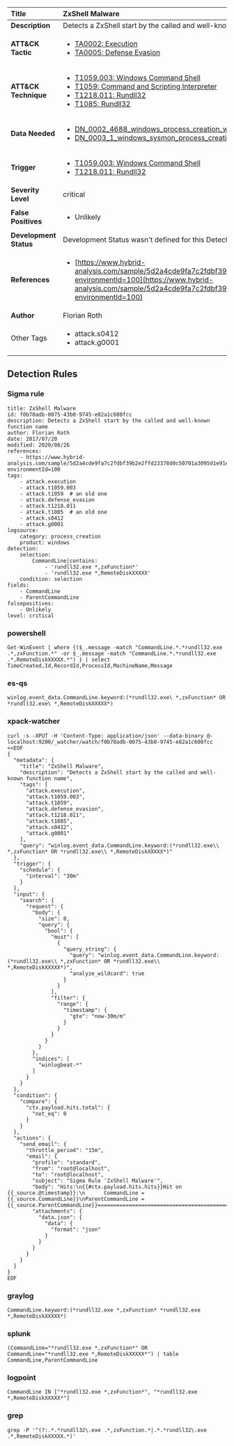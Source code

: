 | Title                    | ZxShell Malware       |
|:-------------------------|:------------------|
| **Description**          | Detects a ZxShell start by the called and well-known function name |
| **ATT&amp;CK Tactic**    |  <ul><li>[TA0002: Execution](https://attack.mitre.org/tactics/TA0002)</li><li>[TA0005: Defense Evasion](https://attack.mitre.org/tactics/TA0005)</li></ul>  |
| **ATT&amp;CK Technique** | <ul><li>[T1059.003: Windows Command Shell](https://attack.mitre.org/techniques/T1059/003)</li><li>[T1059: Command and Scripting Interpreter](https://attack.mitre.org/techniques/T1059)</li><li>[T1218.011: Rundll32](https://attack.mitre.org/techniques/T1218/011)</li><li>[T1085: Rundll32](https://attack.mitre.org/techniques/T1085)</li></ul>  |
| **Data Needed**          | <ul><li>[DN_0002_4688_windows_process_creation_with_commandline](../Data_Needed/DN_0002_4688_windows_process_creation_with_commandline.md)</li><li>[DN_0003_1_windows_sysmon_process_creation](../Data_Needed/DN_0003_1_windows_sysmon_process_creation.md)</li></ul>  |
| **Trigger**              | <ul><li>[T1059.003: Windows Command Shell](../Triggers/T1059.003.md)</li><li>[T1218.011: Rundll32](../Triggers/T1218.011.md)</li></ul>  |
| **Severity Level**       | critical |
| **False Positives**      | <ul><li>Unlikely</li></ul>  |
| **Development Status**   |  Development Status wasn't defined for this Detection Rule yet  |
| **References**           | <ul><li>[https://www.hybrid-analysis.com/sample/5d2a4cde9fa7c2fdbf39b2e2ffd23378d0c50701a3095d1e91e3cf922d7b0b16?environmentId=100](https://www.hybrid-analysis.com/sample/5d2a4cde9fa7c2fdbf39b2e2ffd23378d0c50701a3095d1e91e3cf922d7b0b16?environmentId=100)</li></ul>  |
| **Author**               | Florian Roth |
| Other Tags           | <ul><li>attack.s0412</li><li>attack.g0001</li></ul> | 

## Detection Rules

### Sigma rule

```
title: ZxShell Malware
id: f0b70adb-0075-43b0-9745-e82a1c608fcc
description: Detects a ZxShell start by the called and well-known function name
author: Florian Roth
date: 2017/07/20
modified: 2020/08/26
references:
    - https://www.hybrid-analysis.com/sample/5d2a4cde9fa7c2fdbf39b2e2ffd23378d0c50701a3095d1e91e3cf922d7b0b16?environmentId=100
tags:
    - attack.execution
    - attack.t1059.003
    - attack.t1059  # an old one
    - attack.defense_evasion
    - attack.t1218.011
    - attack.t1085  # an old one
    - attack.s0412
    - attack.g0001
logsource:
    category: process_creation
    product: windows
detection:
    selection:
        CommandLine|contains:
            - 'rundll32.exe *,zxFunction*'
            - 'rundll32.exe *,RemoteDiskXXXXX'
    condition: selection
fields:
    - CommandLine
    - ParentCommandLine
falsepositives:
    - Unlikely
level: critical

```





### powershell
    
```
Get-WinEvent | where {($_.message -match "CommandLine.*.*rundll32.exe .*,zxFunction.*" -or $_.message -match "CommandLine.*.*rundll32.exe .*,RemoteDiskXXXXX.*") } | select TimeCreated,Id,RecordId,ProcessId,MachineName,Message
```


### es-qs
    
```
winlog.event_data.CommandLine.keyword:(*rundll32.exe\ *,zxFunction* OR *rundll32.exe\ *,RemoteDiskXXXXX*)
```


### xpack-watcher
    
```
curl -s -XPUT -H 'Content-Type: application/json' --data-binary @- localhost:9200/_watcher/watch/f0b70adb-0075-43b0-9745-e82a1c608fcc <<EOF
{
  "metadata": {
    "title": "ZxShell Malware",
    "description": "Detects a ZxShell start by the called and well-known function name",
    "tags": [
      "attack.execution",
      "attack.t1059.003",
      "attack.t1059",
      "attack.defense_evasion",
      "attack.t1218.011",
      "attack.t1085",
      "attack.s0412",
      "attack.g0001"
    ],
    "query": "winlog.event_data.CommandLine.keyword:(*rundll32.exe\\ *,zxFunction* OR *rundll32.exe\\ *,RemoteDiskXXXXX*)"
  },
  "trigger": {
    "schedule": {
      "interval": "30m"
    }
  },
  "input": {
    "search": {
      "request": {
        "body": {
          "size": 0,
          "query": {
            "bool": {
              "must": [
                {
                  "query_string": {
                    "query": "winlog.event_data.CommandLine.keyword:(*rundll32.exe\\ *,zxFunction* OR *rundll32.exe\\ *,RemoteDiskXXXXX*)",
                    "analyze_wildcard": true
                  }
                }
              ],
              "filter": {
                "range": {
                  "timestamp": {
                    "gte": "now-30m/m"
                  }
                }
              }
            }
          }
        },
        "indices": [
          "winlogbeat-*"
        ]
      }
    }
  },
  "condition": {
    "compare": {
      "ctx.payload.hits.total": {
        "not_eq": 0
      }
    }
  },
  "actions": {
    "send_email": {
      "throttle_period": "15m",
      "email": {
        "profile": "standard",
        "from": "root@localhost",
        "to": "root@localhost",
        "subject": "Sigma Rule 'ZxShell Malware'",
        "body": "Hits:\n{{#ctx.payload.hits.hits}}Hit on {{_source.@timestamp}}:\n      CommandLine = {{_source.CommandLine}}\nParentCommandLine = {{_source.ParentCommandLine}}================================================================================\n{{/ctx.payload.hits.hits}}",
        "attachments": {
          "data.json": {
            "data": {
              "format": "json"
            }
          }
        }
      }
    }
  }
}
EOF

```


### graylog
    
```
CommandLine.keyword:(*rundll32.exe *,zxFunction* *rundll32.exe *,RemoteDiskXXXXX*)
```


### splunk
    
```
(CommandLine="*rundll32.exe *,zxFunction*" OR CommandLine="*rundll32.exe *,RemoteDiskXXXXX*") | table CommandLine,ParentCommandLine
```


### logpoint
    
```
CommandLine IN ["*rundll32.exe *,zxFunction*", "*rundll32.exe *,RemoteDiskXXXXX*"]
```


### grep
    
```
grep -P '^(?:.*.*rundll32\.exe .*,zxFunction.*|.*.*rundll32\.exe .*,RemoteDiskXXXXX.*)'
```



